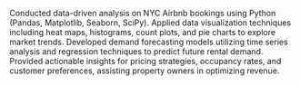 Conducted data-driven analysis on NYC Airbnb bookings using Python (Pandas, Matplotlib, Seaborn, SciPy). Applied data visualization techniques including heat maps, histograms, count plots, and pie charts to 
explore market trends. Developed demand forecasting models utilizing time series analysis and regression techniques to predict 
future rental demand. Provided actionable insights for pricing strategies, occupancy rates, and customer preferences, assisting 
property owners in optimizing revenue. 
